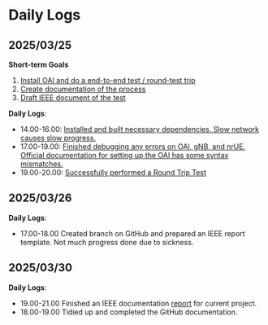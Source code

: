 # Daily Logs
## 2025/03/25
**Short-term Goals**
1. [Install OAI and do a end-to-end test / round-test trip](https://gitlab.eurecom.fr/oai/openairinterface5g/-/blob/develop/doc/NR_SA_Tutorial_OAI_CN5G.md)
2. [Create documentation of the process](https://github.com/GoldNug/e2e-oai)
3. [Draft IEEE document of the test]()

**Daily Logs**:
- 14.00-16.00: [Installed and built necessary dependencies. Slow network causes slow progress.](https://github.com/GoldNug/e2e-oai/tree/2025-TEEP-9-Jason/docs/Initial_Setup)
- 17.00-19.00: [Finished debugging any errors on OAI, gNB, and nrUE. Official documentation for setting up the OAI has some syntax mismatches.](https://github.com/GoldNug/e2e-oai/blob/2025-TEEP-9-Jason/docs/Initial_Setup/Debugging%20Notes.md)
- 19.00-20.00: [Successfully performed a Round Trip Test](https://github.com/GoldNug/e2e-oai/tree/2025-TEEP-9-Jason/docs/Testing_Results)


## 2025/03/26
**Daily Logs**:
- 17.00-18.00 Created branch on GitHub and prepared an IEEE report template. Not much progress done due to sickness.


## 2025/03/30
**Daily Logs**:
- 19.00-21.00 Finished an IEEE documentation [report]() for current project.
- 18.00-19.00 Tidied up and completed the GitHub documentation.
